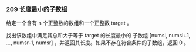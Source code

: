 ### 209 长度最小的子数组
给定一个含有 n 个正整数的数组和一个正整数 target 。

找出该数组中满足其总和大于等于 target 的长度最小的
子数组
[numsl, numsl+1, ..., numsr-1, numsr] ，并返回其长度。如果不存在符合条件的子数组，返回 0 。